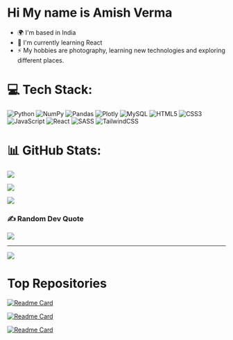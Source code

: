 Hi  My name is Amish Verma
============================


* 🌍  I'm based in India
* 🧠  I'm currently learning React
* ⚡  My hobbies are photography, learning new technologies and exploring different places.


# 💻 Tech Stack:
![Python](https://img.shields.io/badge/python-3670A0?style=for-the-badge&logo=python&logoColor=ffdd54) ![NumPy](https://img.shields.io/badge/numpy-%23013243.svg?style=for-the-badge&logo=numpy&logoColor=white) ![Pandas](https://img.shields.io/badge/pandas-%23150458.svg?style=for-the-badge&logo=pandas&logoColor=white) ![Plotly](https://img.shields.io/badge/Plotly-%233F4F75.svg?style=for-the-badge&logo=plotly&logoColor=white) ![MySQL](https://img.shields.io/badge/mysql-%2300f.svg?style=for-the-badge&logo=mysql&logoColor=white) ![HTML5](https://img.shields.io/badge/html5-%23E34F26.svg?style=for-the-badge&logo=html5&logoColor=white) ![CSS3](https://img.shields.io/badge/css3-%231572B6.svg?style=for-the-badge&logo=css3&logoColor=white) ![JavaScript](https://img.shields.io/badge/javascript-%23323330.svg?style=for-the-badge&logo=javascript&logoColor=%23F7DF1E) ![React](https://img.shields.io/badge/react-%2320232a.svg?style=for-the-badge&logo=react&logoColor=%2361DAFB) ![SASS](https://img.shields.io/badge/SASS-hotpink.svg?style=for-the-badge&logo=SASS&logoColor=white) ![TailwindCSS](https://img.shields.io/badge/tailwindcss-%2338B2AC.svg?style=for-the-badge&logo=tailwind-css&logoColor=white)
# 📊 GitHub Stats:
![](https://github-readme-stats.vercel.app/api?username=amishverma&theme=dracula&hide_border=false&include_all_commits=false&count_private=false)

![](https://github-readme-streak-stats.herokuapp.com/?user=amishverma&theme=dracula&hide_border=false)

![](https://github-readme-stats.vercel.app/api/top-langs/?username=amishverma&theme=dracula&hide_border=false&include_all_commits=false&count_private=false&layout=compact)

### ✍️ Random Dev Quote
![](https://quotes-github-readme.vercel.app/api?type=horizontal&theme=radical)

---
[![](https://visitcount.itsvg.in/api?id=amishverma&icon=0&color=8)](https://visitcount.itsvg.in)

# Top Repositories



[![Readme Card](https://github-readme-stats.vercel.app/api/pin/?username=amishverma&repo=MNTN-website&theme=radical)](https://github.com/amishverma/MNTN-website)

[![Readme Card](https://github-readme-stats.vercel.app/api/pin/?username=amishverma&repo=Budget-Expenser&theme=radical)](https://github.com/amishverma/Budget-Expenser)

[![Readme Card](https://github-readme-stats.vercel.app/api/pin/?username=amishverma&repo=Homesmart&theme=radical)](https://github.com/amishverma/Homesmart)
